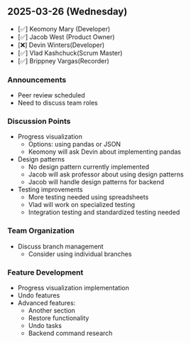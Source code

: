 ## 2025-03-26 (Wednesday)
* [✅] Keomony Mary (Developer)
* [✅] Jacob West (Product Owner)
* [❌] Devin Winters(Developer)
* [✅] Vlad Kashchuck(Scrum Master)
* [✅] Brippney Vargas(Recorder)

### Announcements
* Peer review scheduled
* Need to discuss team roles

### Discussion Points
* Progress visualization
  * Options: using pandas or JSON
  * Keomony will ask Devin about implementing pandas
* Design patterns
  * No design pattern currently implemented
  * Jacob will ask professor about using design patterns
  * Jacob will handle design patterns for backend
* Testing improvements
  * More testing needed using spreadsheets
  * Vlad will work on specialized testing
  * Integration testing and standardized testing needed

### Team Organization
* Discuss branch management
  * Consider using individual branches

### Feature Development
* Progress visualization implementation
* Undo features
* Advanced features:
  * Another section
  * Restore functionality
  * Undo tasks
  * Backend command research